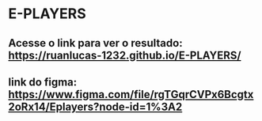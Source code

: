 # E-PLAYERS
## Acesse o link para ver o resultado: https://ruanlucas-1232.github.io/E-PLAYERS/
## link do figma: https://www.figma.com/file/rgTGqrCVPx6Bcgtx2oRx14/Eplayers?node-id=1%3A2

